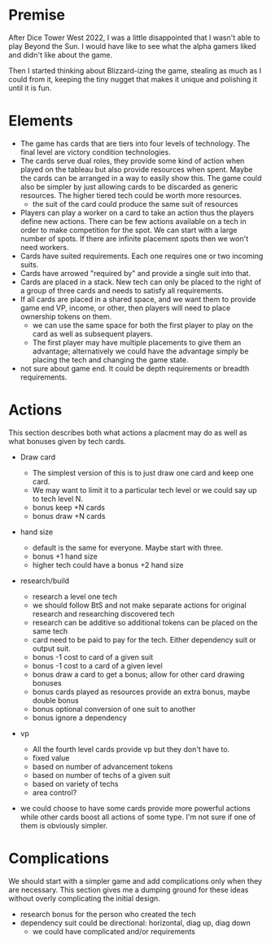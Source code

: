 
# Premise

After Dice Tower West 2022, I was a little disappointed that I wasn't
able to play Beyond the Sun. I would have like to see what the alpha
gamers liked and didn't like about the game.

Then I started thinking about Blizzard-izing the game, stealing as
much as I could from it, keeping the tiny nugget that makes it unique
and polishing it until it is fun.

# Elements

- The game has cards that are tiers into four levels of
  technology. The final level are victory condition technologies.
- The cards serve dual roles, they provide some kind of action when
  played on the tableau but also provide resources when spent. Maybe
  the cards can be arranged in a way to easily show this. The game
  could also be simpler by just allowing cards to be discarded as
  generic resources. The higher tiered tech could be worth more
  resources.
  - the suit of the card could produce the same suit of resources
- Players can play a worker on a card to take an action thus the
  players define new actions. There can be few actions available on a
  tech in order to make competition for the spot. We can start with a
  large number of spots. If there are infinite placement spots then we
  won't need workers.
- Cards have suited requirements. Each one requires one or two
  incoming suits.
- Cards have arrowed "required by" and provide a single suit into
  that.
- Cards are placed in a stack. New tech can only be placed to the
  right of a group of three cards and needs to satisfy all
  requirements.
- If all cards are placed in a shared space, and we want them to
  provide game end VP, income, or other, then players will need to
  place ownership tokens on them.
  - we can use the same space for both the first player to play on the
    card as well as subsequent players.
  - The first player may have multiple placements to give them an
    advantage; alternatively we could have the advantage simply be
    placing the tech and changing the game state.
- not sure about game end. It could be depth requirements or breadth
  requirements.

# Actions

This section describes both what actions a placment may do as well as
what bonuses given by tech cards.

- Draw card
  - The simplest version of this is to just draw one card and keep one
    card.
  - We may want to limit it to a particular tech level or we could say
    up to tech level N.
  - bonus keep +N cards
  - bonus draw +N cards
- hand size
  - default is the same for everyone. Maybe start with three.
  - bonus +1 hand size
  - higher tech could have a bonus +2 hand size
- research/build
  - research a level one tech
  - we should follow BtS and not make separate actions for original
    research and researching discovered tech
  - research can be additive so additional tokens can be placed on the
    same tech
  - card need to be paid to pay for the tech. Either dependency suit or
    output suit.
  - bonus -1 cost to card of a given suit
  - bonus -1 cost to a card of a given level
  - bonus draw a card to get a bonus; allow for other card drawing bonuses
  - bonus cards played as resources provide an extra bonus, maybe
    double bonus
  - bonus optional conversion of one suit to another
  - bonus ignore a dependency
- vp
  - All the fourth level cards provide vp but they don't have to.
  - fixed value
  - based on number of advancement tokens
  - based on number of techs of a given suit
  - based on variety of techs
  - area control?

- we could choose to have some cards provide more powerful actions
  while other cards boost all actions of some type. I'm not sure if
  one of them is obviously simpler.

# Complications

We should start with a simpler game and add complications only when
they are necessary. This section gives me a dumping ground for these
ideas without overly complicating the initial design.

- research bonus for the person who created the tech
- dependency suit could be directional: horizontal, diag up, diag down
  - we could have complicated and/or requirements
